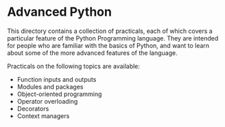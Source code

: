 Advanced Python
===============

This directory contains a collection of practicals, each of which covers a
particular feature of the Python Programming language. They are intended for
people who are familiar with the basics of Python, and want to learn about
some of the more advanced features of the language.

Practicals on the following topics are available:

* Function inputs and outputs
* Modules and packages
* Object-oriented programming
* Operator overloading
* Decorators
* Context managers

